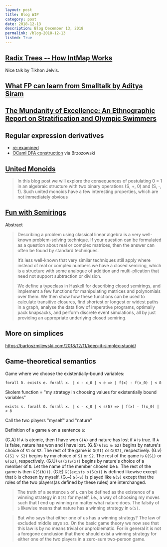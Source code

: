 ```yaml
---
layout: post
title: Blog WIP
category: post
date: 2018-12-13
description: Blog December 13, 2018
permalink: /blog-2018-12-13
listed: True
---
```


## [Radix Trees -- How IntMap Works](https://www.youtube.com/watch?v=0udjkEiCjog)

Nice talk by Tikhon Jelvis.

## [What FP can learn from Smalltalk by Aditya Siram](https://www.youtube.com/watch?v=baxtyeFVn3w)

## [The Mundanity of Excellence: An Ethnographic Report on Stratification and Olympic Swimmers](https://fermatslibrary.com/s/the-mundanity-of-excellence-an-ethnographic-report-on-stratification-and-olympic-swimmers)

## Regular expression derivatives

* [re-examined](https://www.cs.kent.ac.uk/people/staff/sao/documents/jfp09.pdf)
* [OCaml DFA construction](http://gallium.inria.fr/blog/fixin-your-automata/) via Brzozowski

## [United Monoids](https://blogs.ncl.ac.uk/andreymokhov/united-monoids/)

> In this blog post we will explore the consequences of postulating 0 = 1 in an algebraic structure with two binary operations (S, +, 0) and (S, ⋅, 1). Such united monoids have a few interesting properties, which are not immediately obvious

## [Fun with Semirings](http://stedolan.net/research/semirings.pdf)

Abstract

> Describing a problem using classical linear algebra is a very well-known problem-solving technique. If your question can be formulated as a question about real or complex matrices, then the answer can often be found by standard techniques.
>
> It’s  less  well-known  that  very  similar  techniques  still  apply where instead of real or complex numbers we have a closed semiring, which is a structure with some analogue of addition and multi-plication that need not support subtraction or division.
>
> We define a typeclass in Haskell for describing closed semirings, and implement a few functions for manipulating matrices and polynomials  over  them.  We  then  show  how  these  functions  can be  used  to  calculate  transitive  closures,  find  shortest  or  longest or  widest  paths  in  a  graph,  analyse  the  data  flow  of  imperative programs,  optimally  pack  knapsacks,  and  perform  discrete  event simulations, all by just providing an appropriate underlying closed semiring.

## More on simplices

https://bartoszmilewski.com/2018/12/11/keep-it-simplex-stupid/

## Game-theoretical semantics

Game where we choose the existentially-bound variables:

    forall δ. exists e. forall x. | x - x_0 | < e => | f(x) - f(x_0) | < δ

Skolem function = "my strategy in choosing values for existentially bound variables"

    exists s. forall δ. forall x. | x - x_0 | < s(δ) => | f(x) - f(x_0) | < δ

Call the two players "myself" and "nature"

Definition of a game `G` on a sentence `S`:

(G.A) If `A` is atomic, then I have won `G(A)` and nature has lost if
      `A` is true. If `A` is false, nature has won and I have lost.
(G.&) `G(S1 & S2)` begins by nature's choice of `S1` or `S2`. The rest of
      the game is `G(S1)` or `G(S2)`, respectively.
(G.v) `G(S1 v S2)` begins by my choice of `S1` or `S2`. The rest of the
      game is `G(S1)` or `G(S2)`, respectively.
(G.U) `G((x)S(x))` begins by nature's choice of a member of `D`. Let
      the name of the member chosen be `b`. The rest of the game is then
      `G(S(b)))`.
(G.E) `G((exists x)S(x))` is defined likewise except that `b` is chosen by
      myself.
(G.~) `G(~S)` is played  like `G(S)` except that the roles of the two
      players(as defined by these rules) are interchanged.

> The truth of a sentence `S` of `L` can be defined as the existence of a winning strategy in `G(S)` for myself, i.e., a way of choosing my moves such that I end up winning no matter what nature does. The falsity of `S` likewise means that nature has a winning strategy in `G(S)`.

> But who says that either one of us has a winning strategy? The law of excluded middle says so. On the basic game theory we now see that this law is by no means trivial or unproblematic. For in general it is not a foregone conclusion that there should exist a winning strategy for either one of the two players in a zero-sum two-person game.
